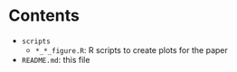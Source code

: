 # Contents

- `scripts`
  - `*_*_figure.R`: R scripts to create plots for the paper
- `README.md`: this file
